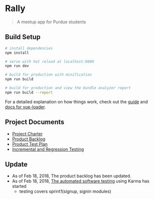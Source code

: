 # Rally

> A meetup app for Purdue students

## Build Setup

``` bash
# install dependencies
npm install

# serve with hot reload at localhost:8080
npm run dev

# build for production with minification
npm run build

# build for production and view the bundle analyzer report
npm run build --report
```

For a detailed explanation on how things work, check out the [guide](http://vuejs-templates.github.io/webpack/) and [docs for vue-loader](http://vuejs.github.io/vue-loader).


## Project Documents
* [Project Charter](https://docs.google.com/document/d/15cPtRO2IZSlIIbxQIAzjKdeMH3HEPMQaVLZzSb-WlRo/edit?usp=sharing)
* [Product Backlog](https://docs.google.com/document/d/1hjHZlZ0oMQMrNIRGFWsC3MCapC_0nXZfwV9oZpfptUo/edit?usp=sharing)
* [Product Test Plan](https://docs.google.com/document/d/1c50bXMDoKWstFJ7nP9LG9DRZufbCH9ee3ijX7JdtxfM/edit?usp=sharing)
* [Incremental and Regression Testing](https://docs.google.com/document/d/1wDnaLlY_f6zHJnyPWvA7QEnW2hm_O4oRgNxLVnpbj9U/edit?usp=sharing)


## Update
* As of Feb 18, 2018, The product backlog has been updated.
* As of Feb 18, 2018, [The automated software testing](https://github.com/erenwh/Rally/tree/test-han) using Karma has started
  * testing covers sprint1(signup, signin modules)
